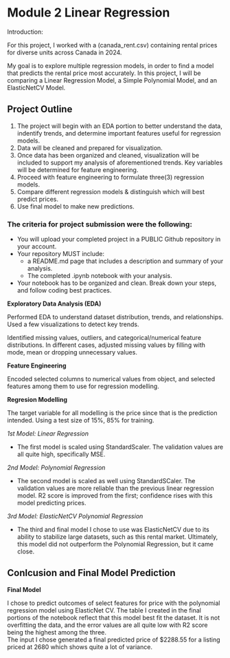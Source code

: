 # Module 2 Linear Regression

Introduction:

For this project, I worked with a (canada_rent.csv) containing rental prices for diverse units across Canada in 2024.

My goal is to explore multiple regression models, in order to find a model that predicts the rental price most accurately. 
In this project, I will be comparing a Linear Regression Model, a Simple Polynomial Model, and an ElasticNetCV Model.

## Project Outline

1. The project will begin with an EDA portion to better understand the data, indentify trends, and determine important features useful for regression models.
2. Data will be cleaned and prepared for visualization.
3. Once data has been organized and cleaned, visualization will be included to support my analysis of aforementioned trends. Key variables will be determined for feature engineering.
4. Proceed with feature engineering to formulate three(3) regression models.
5. Compare different regression models & distinguish which will best predict prices.
6. Use final model to make new predictions.

### The criteria for project submission were the following:

- You will upload your completed project in a PUBLIC Github repository in your account.
- Your repository MUST include:
  - a README.md page that includes a description and summary of your analysis.
  - The completed .ipynb notebook with your analysis.
- Your notebook has to be organized and clean. Break down your steps, and follow coding best practices.

**Exploratory Data Analysis (EDA)**

Performed EDA to understand dataset distribution, trends, and relationships. Used a few visualizations to detect key trends.

Identified missing values, outliers, and categorical/numerical feature distributions. In different cases, adjusted missing values by filling with mode, mean or dropping unnecessary values.

**Feature Engineering**
 
Encoded selected columns to numerical values from object, and selected features among them to use for regression modelling.

**Regresion Modelling**

The target variable for all modelling is the price since that is the prediction intended. Using a test size of 15%, 85% for training.

*1st Model: Linear Regression*

- The first model is scaled using StandardScaler. The validation values are all quite high, specifically MSE.

*2nd Model: Polynomial Regression*

- The second model is scaled as well using StandardSCaler. The validation values are more reliable than the previous linear regression model. R2 score is improved from the first; confidence rises with this model predicting prices.

*3rd Model: ElasticNetCV Polynomial Regression*

- The third and final model I chose to use was ElasticNetCV due to its ability to stabilize large datasets, such as this rental market. Ultimately, this model did not outperform the Polynomial Regression, but it came close.

## Conlcusion and Final Model Prediction

**Final Model**

I chose to predict outcomes of select features for price with the polynomial regression model using ElasticNet CV. The table I created in the final portions of the notebook reflect that this model best fit the dataset. It is not overfitting the data, and the error values are all quite low with R2 score being the highest among the three. <br>
The input I chose generated a final predicted price of $2288.55 for a listing priced at 2680 which shows quite a lot of variance.
